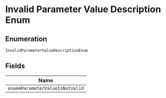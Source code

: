 
# Invalid Parameter Value Description Enum

## Enumeration

`InvalidParameterValueDescriptionEnum`

## Fields

| Name |
|  --- |
| `enumAParameterValueIsNotValid` |

